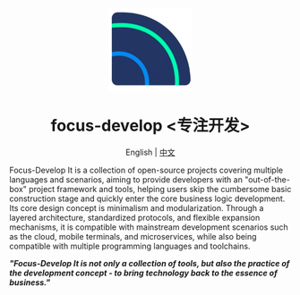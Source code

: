 # <p align="center"><img align="middle" src="./资源/logo.png" width="150">

<h1 align="center">focus-develop <专注开发></h1>

<p align="center">English | <a href="README.md">中文</a></p>

Focus-Develop
It is a collection of open-source projects covering multiple languages and scenarios, aiming to provide developers with
an "out-of-the-box" project framework and tools, helping users skip the cumbersome basic construction stage and quickly
enter the core business logic development. Its core design concept is minimalism and modularization. Through a layered
architecture, standardized protocols, and flexible expansion mechanisms, it is compatible with mainstream development
scenarios such as the cloud, mobile terminals, and microservices, while also being compatible with multiple programming
languages and toolchains.

***"Focus-Develop It is not only a collection of tools, but also the practice of the development concept - to bring
technology back to the essence of business."***
